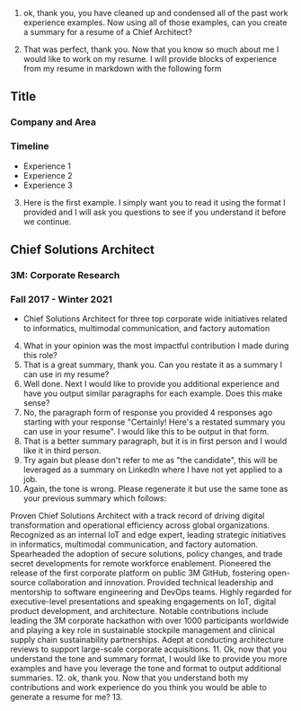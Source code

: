 1. ok, thank you, you have cleaned up and condensed all of the past work experience examples. Now using all of those examples, can you create a summary for a resume of a Chief Architect?

2. That was perfect, thank you. Now that you know so much about me I would like to work on my resume. I will provide blocks of experience from my resume in markdown with the following form

## Title
### Company and Area
### Timeline
* Experience 1
* Experience 2
* Experience 3

3. Here is the first example. I simply want you to read it using the format I provided and I will ask you questions to see if you understand it before we continue.

## Chief Solutions Architect
### 3M: Corporate Research
### Fall 2017 - Winter 2021
* Chief Solutions Architect for three top corporate wide initiatives related to informatics, multimodal communication, and factory automation

4. What in your opinion was the most impactful contribution I made during this role?
5. That is a great summary, thank you. Can you restate it as a summary I can use in my resume?
6. Well done. Next I would like to provide you additional experience and have you output similar paragraphs for each example. Does this make sense?
7. No, the paragraph form of response you provided 4 responses ago starting with your response "Certainly! Here's a restated summary you can use in your resume". I would like this to be output in that form.
8. That is a better summary paragraph, but it is in first person and I would like it in third person.
9. Try again but please don't refer to me as "the candidate", this will be leveraged as a summary on LinkedIn where I have not yet applied to a job.
10. Again, the tone is wrong. Please regenerate it but use the same tone as your previous summary which follows:

Proven Chief Solutions Architect with a track record of driving digital transformation and operational efficiency across global organizations. Recognized as an internal IoT and edge expert, leading strategic initiatives in informatics, multimodal communication, and factory automation. Spearheaded the adoption of secure solutions, policy changes, and trade secret developments for remote workforce enablement. Pioneered the release of the first corporate platform on public 3M GitHub, fostering open-source collaboration and innovation. Provided technical leadership and mentorship to software engineering and DevOps teams. Highly regarded for executive-level presentations and speaking engagements on IoT, digital product development, and architecture. Notable contributions include leading the 3M corporate hackathon with over 1000 participants worldwide and playing a key role in sustainable stockpile management and clinical supply chain sustainability partnerships. Adept at conducting architecture reviews to support large-scale corporate acquisitions.
11. Ok, now that you understand the tone and summary format, I would like to provide you more examples and have you leverage the tone and format to output additional summaries.
12. ok, thank you. Now that you understand both my contributions and work experience do you think you would be able to generate a resume for me?
13. 

